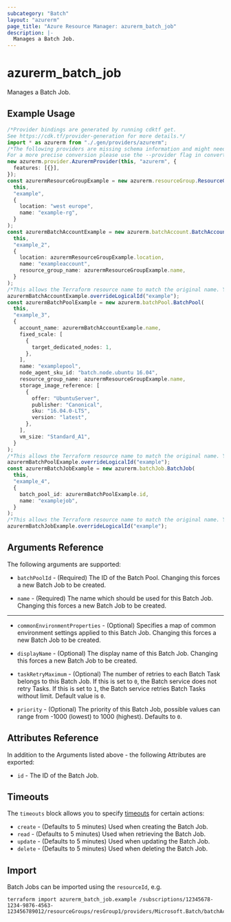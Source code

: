 ```yaml
---
subcategory: "Batch"
layout: "azurerm"
page_title: "Azure Resource Manager: azurerm_batch_job"
description: |-
  Manages a Batch Job.
---
```


# azurerm\_batch\_job

Manages a Batch Job.

## Example Usage

```typescript
/*Provider bindings are generated by running cdktf get.
See https://cdk.tf/provider-generation for more details.*/
import * as azurerm from "./.gen/providers/azurerm";
/*The following providers are missing schema information and might need manual adjustments to synthesize correctly: azurerm.
For a more precise conversion please use the --provider flag in convert.*/
new azurerm.provider.AzurermProvider(this, "azurerm", {
  features: [{}],
});
const azurermResourceGroupExample = new azurerm.resourceGroup.ResourceGroup(
  this,
  "example",
  {
    location: "west europe",
    name: "example-rg",
  }
);
const azurermBatchAccountExample = new azurerm.batchAccount.BatchAccount(
  this,
  "example_2",
  {
    location: azurermResourceGroupExample.location,
    name: "exampleaccount",
    resource_group_name: azurermResourceGroupExample.name,
  }
);
/*This allows the Terraform resource name to match the original name. You can remove the call if you don't need them to match.*/
azurermBatchAccountExample.overrideLogicalId("example");
const azurermBatchPoolExample = new azurerm.batchPool.BatchPool(
  this,
  "example_3",
  {
    account_name: azurermBatchAccountExample.name,
    fixed_scale: [
      {
        target_dedicated_nodes: 1,
      },
    ],
    name: "examplepool",
    node_agent_sku_id: "batch.node.ubuntu 16.04",
    resource_group_name: azurermResourceGroupExample.name,
    storage_image_reference: [
      {
        offer: "UbuntuServer",
        publisher: "Canonical",
        sku: "16.04.0-LTS",
        version: "latest",
      },
    ],
    vm_size: "Standard_A1",
  }
);
/*This allows the Terraform resource name to match the original name. You can remove the call if you don't need them to match.*/
azurermBatchPoolExample.overrideLogicalId("example");
const azurermBatchJobExample = new azurerm.batchJob.BatchJob(
  this,
  "example_4",
  {
    batch_pool_id: azurermBatchPoolExample.id,
    name: "examplejob",
  }
);
/*This allows the Terraform resource name to match the original name. You can remove the call if you don't need them to match.*/
azurermBatchJobExample.overrideLogicalId("example");

```

## Arguments Reference

The following arguments are supported:

*   `batchPoolId` - (Required) The ID of the Batch Pool. Changing this forces a new Batch Job to be created.

*   `name` - (Required) The name which should be used for this Batch Job. Changing this forces a new Batch Job to be created.

***

*   `commonEnvironmentProperties` - (Optional) Specifies a map of common environment settings applied to this Batch Job. Changing this forces a new Batch Job to be created.

*   `displayName` - (Optional) The display name of this Batch Job. Changing this forces a new Batch Job to be created.

*   `taskRetryMaximum` - (Optional) The number of retries to each Batch Task belongs to this Batch Job. If this is set to `0`, the Batch service does not retry Tasks. If this is set to `1`, the Batch service retries Batch Tasks without limit. Default value is `0`.

*   `priority` - (Optional) The priority of this Batch Job, possible values can range from -1000 (lowest) to 1000 (highest). Defaults to `0`.

## Attributes Reference

In addition to the Arguments listed above - the following Attributes are exported:

* `id` - The ID of the Batch Job.

## Timeouts

The `timeouts` block allows you to specify [timeouts](https://www.terraform.io/language/resources/syntax#operation-timeouts) for certain actions:

* `create` - (Defaults to 5 minutes) Used when creating the Batch Job.
* `read` - (Defaults to 5 minutes) Used when retrieving the Batch Job.
* `update` - (Defaults to 5 minutes) Used when updating the Batch Job.
* `delete` - (Defaults to 5 minutes) Used when deleting the Batch Job.

## Import

Batch Jobs can be imported using the `resourceId`, e.g.

```shell
terraform import azurerm_batch_job.example /subscriptions/12345678-1234-9876-4563-123456789012/resourceGroups/resGroup1/providers/Microsoft.Batch/batchAccounts/account1/pools/pool1/jobs/job1
```
